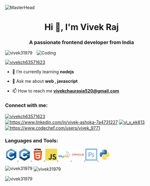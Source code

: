 ![MasterHead](https://www.easternts.com.au/wp-content/uploads/2020/03/Website-development-Banner.png)

<h1 align="center">Hi 👋, I'm Vivek Raj</h1>
<h3 align="center">A passionate frontend developer from India</h3>
<img align="right" alt="Coding" width="400" src="https://encrypted-tbn0.gstatic.com/images?q=tbn:ANd9GcQvNHjREoR9xpZn4L4NgLpgwTAzcPp8MgF9pdwu3yP5rA&usqp=CAU&ec=48665701">

<p align="left"> <img src="https://komarev.com/ghpvc/?username=vivek31979&label=Profile%20views&color=0e75b6&style=flat" alt="vivek31979" /> </p>

<p align="left"> <a href="https://twitter.com/vivekch63571623" target="blank"><img src="https://img.shields.io/twitter/follow/vivekch63571623?logo=twitter&style=for-the-badge" alt="vivekch63571623" /></a> </p>

- 🌱 I’m currently learning **nodejs**

- 💬 Ask me about **web , javascript**

- 📫 How to reach me **vivekchaurasia520@gmail.com**

<h3 align="left">Connect with me:</h3>
<p align="left">
<a href="https://twitter.com/vivekch63571623" target="blank"><img align="center" src="https://raw.githubusercontent.com/rahuldkjain/github-profile-readme-generator/master/src/images/icons/Social/twitter.svg" alt="vivekch63571623" height="30" width="40" /></a>
<a href="https://linkedin.com/in/https://www.linkedin.com/in/vivek-ashoka-7a4731227" target="blank"><img align="center" src="https://raw.githubusercontent.com/rahuldkjain/github-profile-readme-generator/master/src/images/icons/Social/linked-in-alt.svg" alt="https://www.linkedin.com/in/vivek-ashoka-7a4731227" height="30" width="40" /></a>
<a href="https://instagram.com/vi_v_ek613" target="blank"><img align="center" src="https://raw.githubusercontent.com/rahuldkjain/github-profile-readme-generator/master/src/images/icons/Social/instagram.svg" alt="vi_v_ek613" height="30" width="40" /></a>
<a href="https://www.codechef.com/users/https://www.codechef.com/users/vivek_9771" target="blank"><img align="center" src="https://cdn.jsdelivr.net/npm/simple-icons@3.1.0/icons/codechef.svg" alt="https://www.codechef.com/users/vivek_9771" height="30" width="40" /></a>
</p>

<h3 align="left">Languages and Tools:</h3>
<p align="left"> <a href="https://www.cprogramming.com/" target="_blank" rel="noreferrer"> <img src="https://raw.githubusercontent.com/devicons/devicon/master/icons/c/c-original.svg" alt="c" width="40" height="40"/> </a> <a href="https://www.w3schools.com/cpp/" target="_blank" rel="noreferrer"> <img src="https://raw.githubusercontent.com/devicons/devicon/master/icons/cplusplus/cplusplus-original.svg" alt="cplusplus" width="40" height="40"/> </a> <a href="https://www.w3.org/html/" target="_blank" rel="noreferrer"> <img src="https://raw.githubusercontent.com/devicons/devicon/master/icons/html5/html5-original-wordmark.svg" alt="html5" width="40" height="40"/> </a> <a href="https://developer.mozilla.org/en-US/docs/Web/JavaScript" target="_blank" rel="noreferrer"> <img src="https://raw.githubusercontent.com/devicons/devicon/master/icons/javascript/javascript-original.svg" alt="javascript" width="40" height="40"/> </a> <a href="https://www.mysql.com/" target="_blank" rel="noreferrer"> <img src="https://raw.githubusercontent.com/devicons/devicon/master/icons/mysql/mysql-original-wordmark.svg" alt="mysql" width="40" height="40"/> </a> <a href="https://www.oracle.com/" target="_blank" rel="noreferrer"> <img src="https://raw.githubusercontent.com/devicons/devicon/master/icons/oracle/oracle-original.svg" alt="oracle" width="40" height="40"/> </a> <a href="https://www.photoshop.com/en" target="_blank" rel="noreferrer"> <img src="https://raw.githubusercontent.com/devicons/devicon/master/icons/photoshop/photoshop-line.svg" alt="photoshop" width="40" height="40"/> </a> <a href="https://www.python.org" target="_blank" rel="noreferrer"> <img src="https://raw.githubusercontent.com/devicons/devicon/master/icons/python/python-original.svg" alt="python" width="40" height="40"/> </a> </p>

<p><img align="left" src="https://github-readme-stats.vercel.app/api/top-langs?username=vivek31979&show_icons=true&locale=en&layout=compact" alt="vivek31979" /></p>

<p>&nbsp;<img align="center" src="https://github-readme-stats.vercel.app/api?username=vivek31979&show_icons=true&locale=en" alt="vivek31979" /></p>

<p><img align="center" src="https://github-readme-streak-stats.herokuapp.com/?user=vivek31979&" alt="vivek31979" /></p>
